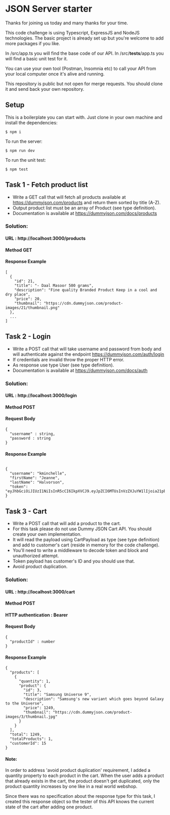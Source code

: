 # JSON Server starter

Thanks for joining us today and many thanks for your time.

This code challenge is using Typescript, ExpressJS and NodeJS technologies. The basic project is already set up but you're welcome to add more packages if you like.

In /src/app.ts you will find the base code of our API. In /src/**tests**/app.ts you will find a basic unit test for it.

You can use your own tool (Postman, Insomnia etc) to call your API from your local computer once it's alive and running.

This repository is public but not open for merge requests. You should clone it and send back your own repository.

## Setup

This is a boilerplate you can start with. Just clone in your own machine and install the dependencies:

```
$ npm i
```

To run the server:

```
$ npm run dev
```

To run the unit test:

```
$ npm test
```

## Task 1 - Fetch product list

- Write a GET call that will fetch all products available at https://dummyjson.com/products and return them sorted by title (A-Z).
- Output product list must be an array of Product (see type definition).
- Documentation is available at https://dummyjson.com/docs/products

### Solution:

#### URL : http://localhost:3000/products
#### Method GET

#### Response Example
```
[
  {
    "id": 21,
    "title": "- Daal Masoor 500 grams",
    "description": "Fine quality Branded Product Keep in a cool and dry place",
    "price": 20,
    "thumbnail": "https://cdn.dummyjson.com/product-images/21/thumbnail.png"
  },
  ...
]
```

## Task 2 - Login

- Write a POST call that will take username and password from body and will authenticate against the endpoint https://dummyjson.com/auth/login
- If credentials are invalid throw the proper HTTP error.
- As response use type User (see type definition).
- Documentation is available at https://dummyjson.com/docs/auth

### Solution:

#### URL : http://localhost:3000/login
#### Method POST
#### Request Body
```
{
  "username" : string,
  "password : string
}
```
#### Response Example
```

{
  "username": "kminchelle",
  "firstName": "Jeanne",
  "lastName": "Halvorson",
  "token": "eyJhbGciOiJIUzI1NiIsInR5cCI6IkpXVCJ9.eyJpZCI6MTUsInVzZXJuYW1lIjoia21pbmNoZWxsZSIsImVtYWlsIjoia21pbmNoZWxsZUBxcS5jb20iLCJmaXJzdE5hbWUiOiJKZWFubmUiLCJsYXN0TmFtZSI6IkhhbHZvcnNvbiIsImdlbmRlciI6ImZlbWFsZSIsImltYWdlIjoiaHR0cHM6Ly9yb2JvaGFzaC5vcmcvSmVhbm5lLnBuZz9zZXQ9c2V0NCIsImlhdCI6MTcwOTMwOTMxOCwiZXhwIjoxNzA5MzEyOTE4fQ.BDmGEVnuiyW0oyPv2M3Cv3Ee5RPj2fYo75KSN7BN09M"
}
```


## Task 3 - Cart

- Write a POST call that will add a product to the cart.
- For this task please do not use Dummy JSON Cart API. You should create your own implementation.
- It will read the payload using CartPayload as type (see type definition) and add to customer's cart (reside in memory for the code challenge).
- You'll need to write a middleware to decode token and block and unauthorized attempt.
- Token payload has customer's ID and you should use that.
- Avoid product duplication.

### Solution:

#### URL : http://localhost:3000/cart
#### Method POST
#### HTTP authentication : Bearer
#### Request Body
```
{
  "productId" : number
}
```
#### Response Example
```
{
  "products": [
    {
      "quantity": 1,
      "product": {
        "id": 3,
        "title": "Samsung Universe 9",
        "description": "Samsung's new variant which goes beyond Galaxy to the Universe",
        "price": 1249,
        "thumbnail": "https://cdn.dummyjson.com/product-images/3/thumbnail.jpg"
      }
    }
  ],
  "total": 1249,
  "totalProducts": 1,
  "customerId": 15
}
```
#### Note: 
In order to address 'avoid product duplication' requirement, I added a quantity property to each product in the cart. When the user adds a product that already exists in the cart, the product doesn't get duplicated, only the product quantity increases by one like in a real world webshop.

Since there was no specification about the response type for this task, I created this response object so the tester of this API knows the current state of the cart after adding one product.


